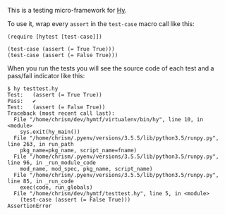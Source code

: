 This is a testing micro-framework for [Hy](http://docs.hylang.org/en/stable/).

To use it, wrap every `assert` in the `test-case` macro call like this:

```hy
(require [hytest [test-case]])

(test-case (assert (= True True)))
(test-case (assert (= False True)))
```

When you run the tests you will see the source code of each test and a pass/fail indicator like this:

```
$ hy testtest.hy 
Test: 	(assert (= True True))
Pass:	✔
Test: 	(assert (= False True))
Traceback (most recent call last):
  File "/home/chrism/dev/hymtf/virtualenv/bin/hy", line 10, in <module>
    sys.exit(hy_main())
  File "/home/chrism/.pyenv/versions/3.5.5/lib/python3.5/runpy.py", line 263, in run_path
    pkg_name=pkg_name, script_name=fname)
  File "/home/chrism/.pyenv/versions/3.5.5/lib/python3.5/runpy.py", line 96, in _run_module_code
    mod_name, mod_spec, pkg_name, script_name)
  File "/home/chrism/.pyenv/versions/3.5.5/lib/python3.5/runpy.py", line 85, in _run_code
    exec(code, run_globals)
  File "/home/chrism/dev/hymtf/testtest.hy", line 5, in <module>
    (test-case (assert (= False True)))
AssertionError
```
